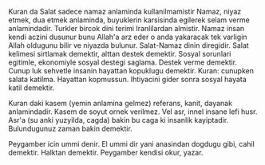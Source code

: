 Kuran da Salat sadece namaz anlaminda kullanilmamistir
Namaz, niyaz etmek, dua etmek anlaminda, buyuklerin karsisinda egilerek selam verme anlamindadir.
Turkler bircok dini terimi Iranlilardan almistir.
Namaz insan kendi aczini dusunur bunu Allah'a arz eder o anda yakaracak tek varligin Allah oldugunu bilir ve niyazda bulunur.
Salat-Namaz dinin diregidir.
Salat kelimesi sirtlamak demektir, alttan destek demektir. Sosyal sorunlari egitimle, ekonomiyle sosyal destegi saglama. Destek verme demektir.
Cunup luk sehvetle insanin hayattan kopuklugu demektir. Kuran: cunupken salata katilma. Hayattan kopmussun. Ihtiyacini gider sonra sosyal hayata katil demektir.

Kuran daki kasem (yemin anlamina gelmez) referans, kanit, dayanak anlamindadir.
Kasem de soyut ornek verilmez. 
Vel asr, innel insane lefi husr. Asr'a  (su anki yuzyilda, cagda) bakin bu caga ki insanlik kayiptadir. Bulundugunuz zaman bakin demektir.

Peygamber icin ummi denir. El ummi dir yani anasindan dogdugu gibi, cahil demektir. Halktan demektir. Peygamber kendisi okur, yazar. 
